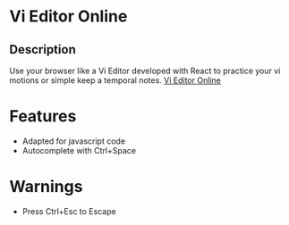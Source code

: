 # Vi Editor Online

## Description
Use your browser like a Vi Editor developed with React to practice your vi motions or simple keep a temporal notes.
[Vi Editor Online](https://vim-editor-online.vercel.app)

# Features
* Adapted for javascript code
* Autocomplete with Ctrl+Space

# Warnings
* Press Ctrl+Esc to Escape
